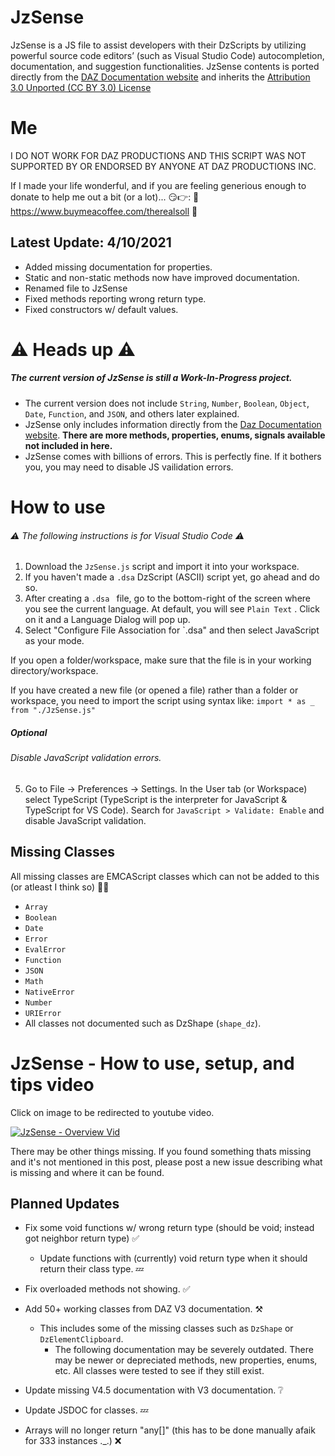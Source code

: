 # JzSense

JzSense is a JS file to assist developers with their DzScripts by utilizing powerful source code editors’ (such as Visual Studio Code) autocompletion, documentation, and suggestion functionalities.
JzSense contents is ported directly from the [DAZ Documentation website] and inherits the [Attribution 3.0 Unported (CC BY 3.0) License]
# Me
I DO NOT WORK FOR DAZ PRODUCTIONS AND THIS SCRIPT WAS NOT SUPPORTED BY OR ENDORSED BY ANYONE AT DAZ PRODUCTIONS INC.

If I made your life wonderful, and if you are feeling generious enough to donate to help me out a bit (or a lot)... 😏👉: 🌟 https://www.buymeacoffee.com/therealsoll 🌟
## Latest Update: 4/10/2021 ##
- Added missing documentation for properties.
- Static and non-static methods now have improved documentation.
- Renamed file to JzSense
- Fixed methods reporting wrong return type.
- Fixed constructors w/ default values.
# ⚠ Heads up ⚠ 
##### The current version of JzSense is still a Work-In-Progress project. 
- The current version does not include `String`, `Number`, `Boolean`, `Object`, `Date`, `Function`, and `JSON`, and others later explained.
- JzSense only includes information directly from the [Daz Documentation website]. **There are more methods, properties, enums, signals available not included in here.**
- JzSense comes with billions of errors. This is perfectly fine. If it bothers you, you may need to disable JS vailidation errors.

# How to use 
###### ⚠  The following instructions is for Visual Studio Code  ⚠
1.  Download the `JzSense.js` script and import it into your workspace.
2.  If you haven't made a `.dsa` DzScript (ASCII) script yet, go ahead and do so.
3.  After creating a `.dsa ` file, go to the bottom-right of the screen where you see the current language. At default, you will see `Plain Text` . Click on it and a Language Dialog will pop up.
4.  Select "Configure File Association for `.dsa" and then select JavaScript as your mode.

If you open a folder/workspace, make sure that the file is in your working directory/workspace. 

If you have created a new file (or opened a file) rather than a folder or workspace, you need to import the script using syntax like: `import * as _ from "./JzSense.js"`
##### Optional
###### Disable JavaScript validation errors.
5.  Go to File -> Preferences -> Settings. In the User tab (or Workspace) select TypeScript (TypeScript is the interpreter for JavaScript & TypeScript for VS Code). Search for `JavaScript > Validate: Enable` and disable JavaScript validation.


## Missing Classes
All missing classes are EMCAScript classes which can not be added to this (or atleast I think so) 🤷‍♂️
- `Array`
- `Boolean`
- `Date`
- `Error`
- `EvalError`
- `Function`
- `JSON`
- `Math`
- `NativeError`
- `Number`
- `URIError`
- All classes not documented such as DzShape (`shape_dz`).

# JzSense - How to use, setup, and tips video
Click on image to be redirected to youtube video.

[![JzSense - Overview Vid](https://img.youtube.com/vi/8ylc8F0a_jo/0.jpg)](https://www.youtube.com/watch?v=8ylc8F0a_jo)


There may be other things missing. If you found something thats missing and it's not mentioned in this post, please post a new issue describing what is missing and where it can be found.
## Planned Updates
- Fix some void functions w/ wrong return type (should be void; instead got neighbor return type) ✅
   - Update functions with (currently) void return type when it should return their class type. 💤
- Fix overloaded methods not showing. ✅
- Add 50+ working classes from DAZ V3 documentation. ⚒
   - This includes some of the missing classes such as `DzShape` or `DzElementClipboard`.
      - The following documentation may be severely outdated. There may be newer or depreciated methods, new properties, enums, etc. All classes were tested to see if they still exist. 
- Update missing V4.5 documentation with V3 documentation. ❔
- Update JSDOC for classes. 💤
- Arrays will no longer return "any[]" (this has to be done manually afaik for 333 instances ._.) ❌


   [Daz Documentation website]: <http://docs.daz3d.com/doku.php/public/software/dazstudio/4/referenceguide/scripting/start>
   [Attribution 3.0 Unported (CC BY 3.0) License]: <https://creativecommons.org/licenses/by/3.0/>
